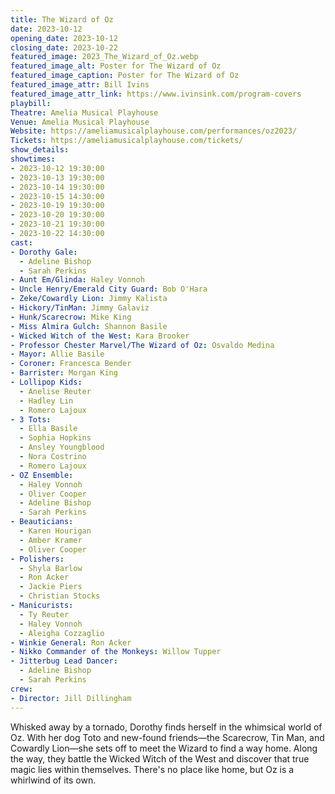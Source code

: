 ```yaml
---
title: The Wizard of Oz
date: 2023-10-12
opening_date: 2023-10-12
closing_date: 2023-10-22
featured_image: 2023_The_Wizard_of_Oz.webp
featured_image_alt: Poster for The Wizard of Oz
featured_image_caption: Poster for The Wizard of Oz
featured_image_attr: Bill Ivins
featured_image_attr_link: https://www.ivinsink.com/program-covers
playbill:
Theatre: Amelia Musical Playhouse
Venue: Amelia Musical Playhouse
Website: https://ameliamusicalplayhouse.com/performances/oz2023/
Tickets: https://ameliamusicalplayhouse.com/tickets/
show_details: 
showtimes:
- 2023-10-12 19:30:00
- 2023-10-13 19:30:00
- 2023-10-14 19:30:00
- 2023-10-15 14:30:00
- 2023-10-19 19:30:00
- 2023-10-20 19:30:00
- 2023-10-21 19:30:00
- 2023-10-22 14:30:00
cast:
- Dorothy Gale:
  - Adeline Bishop
  - Sarah Perkins
- Aunt Em/Glinda: Haley Vonnoh
- Uncle Henry/Emerald City Guard: Bob O'Hara
- Zeke/Cowardly Lion: Jimmy Kalista
- Hickory/TinMan: Jimmy Galaviz
- Hunk/Scarecrow: Mike King
- Miss Almira Gulch: Shannon Basile
- Wicked Witch of the West: Kara Brooker
- Professor Chester Marvel/The Wizard of Oz: Osvaldo Medina
- Mayor: Allie Basile
- Coroner: Francesca Bender
- Barrister: Morgan King
- Lollipop Kids:
  - Anelise Reuter
  - Hadley Lin
  - Romero Lajoux
- 3 Tots:
  - Ella Basile
  - Sophia Hopkins
  - Ansley Youngblood
  - Nora Costrino
  - Romero Lajoux
- OZ Ensemble:
  - Haley Vonnoh
  - Oliver Cooper
  - Adeline Bishop
  - Sarah Perkins
- Beauticians:
  - Karen Hourigan
  - Amber Kramer
  - Oliver Cooper
- Polishers:
  - Shyla Barlow
  - Ron Acker
  - Jackie Piers
  - Christian Stocks
- Manicurists:
  - Ty Reuter
  - Haley Vonnoh
  - Aleigha Cozzaglio
- Winkie General: Ron Acker
- Nikko Commander of the Monkeys: Willow Tupper
- Jitterbug Lead Dancer:
  - Adeline Bishop
  - Sarah Perkins
crew:
- Director: Jill Dillingham
---
```

Whisked away by a tornado, Dorothy finds herself in the whimsical world of Oz. With her dog Toto and new-found friends—the Scarecrow, Tin Man, and Cowardly Lion—she sets off to meet the Wizard to find a way home. Along the way, they battle the Wicked Witch of the West and discover that true magic lies within themselves. There's no place like home, but Oz is a whirlwind of its own.